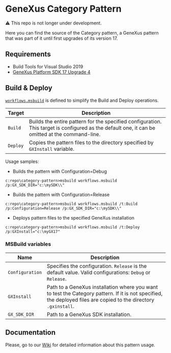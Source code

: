 # GeneXus Category Pattern
⚠️ This repo is not longer under development.

Here you can find the source of the Category pattern, a GeneXus pattern that was part of it until first upgrades of its version 17.

## Requirements
- Build Tools for Visual Studio 2019
- [GeneXus Platform SDK 17 Upgrade 4](https://www.genexus.com/en/developers/downloadcenter?data=5924)

## Build & Deploy
[`workflows.msbuild`](workflows.msbuild) is defined to simplify the Build and Deploy operations.

| Target | Description |
| --- | --- |
| `Build` | Builds the entire pattern for the specified configuration. This target is configured as the default one, it can be omitted at the command-line. |
| `Deploy` | Copies the pattern files to the directory specified by `GXInstall` variable. |

Usage samples:
- Builds the pattern with Configuration=Debug

`c:repo\category-pattern>msbuild workflows.msbuild /p:GX_SDK_DIR="c:\mySDK\\"`

- Builds the pattern with Configuration=Release

`c:repo\category-pattern>msbuild workflows.msbuild /t:Build /p:Configuration=Release /p:GX_SDK_DIR="c:\mySDK\\"`

- Deploys pattern files to the specified GeneXus installation

`c:repo\category-pattern>msbuild workflows.msbuild /t:Deploy /p:GXInstall="c:\myGX17"`

### MSBuild variables

| Name | Description |
| --- | --- |
| `Configuration` | Specifies the configuration. `Release` is the default value. Valid configurations: `Debug` or `Release`. |
| `GXInstall` | Path to a GeneXus installation where you want to test the Category pattern. If it is not specified, the deployed files are copied to the directory `.gxinstall`. |
| `GX_SDK_DIR` | Path to a GeneXus SDK installation. |

## Documentation
Please, go to our [Wiki](https://wiki.genexus.com/commwiki/servlet/wiki?5752,Category%20Pattern) for detailed information about this pattern usage.
